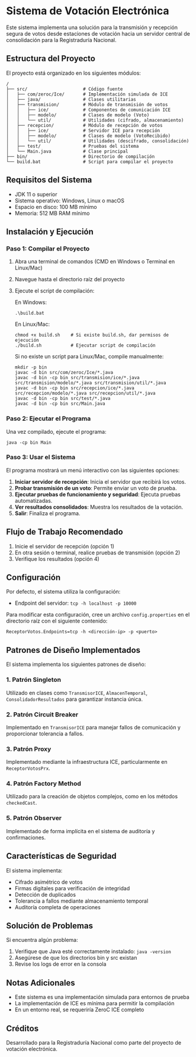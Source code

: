 # Sistema de Votación Electrónica

Este sistema implementa una solución para la transmisión y recepción segura de votos desde estaciones de votación hacia un servidor central de consolidación para la Registraduría Nacional.

## Estructura del Proyecto

El proyecto está organizado en los siguientes módulos:

```
/
├── src/                     # Código fuente
│   ├── com/zeroc/Ice/       # Implementación simulada de ICE
│   ├── java/                # Clases utilitarias 
│   ├── transmision/         # Módulo de transmisión de votos
│   │   ├── ice/             # Componentes de comunicación ICE
│   │   ├── modelo/          # Clases de modelo (Voto)
│   │   └── util/            # Utilidades (cifrado, almacenamiento)
│   ├── recepcion/           # Módulo de recepción de votos
│   │   ├── ice/             # Servidor ICE para recepción
│   │   ├── modelo/          # Clases de modelo (VotoRecibido)
│   │   └── util/            # Utilidades (descifrado, consolidación)
│   ├── test/                # Pruebas del sistema
│   └── Main.java            # Clase principal
├── bin/                     # Directorio de compilación
└── build.bat                # Script para compilar el proyecto
```

## Requisitos del Sistema

- JDK 11 o superior
- Sistema operativo: Windows, Linux o macOS
- Espacio en disco: 100 MB mínimo
- Memoria: 512 MB RAM mínimo

## Instalación y Ejecución

### Paso 1: Compilar el Proyecto

1. Abra una terminal de comandos (CMD en Windows o Terminal en Linux/Mac)
2. Navegue hasta el directorio raíz del proyecto
3. Ejecute el script de compilación:

   En Windows:
   ```
   .\build.bat
   ```

   En Linux/Mac:
   ```
   chmod +x build.sh    # Si existe build.sh, dar permisos de ejecución
   ./build.sh           # Ejecutar script de compilación
   ```

   Si no existe un script para Linux/Mac, compile manualmente:
   ```
   mkdir -p bin
   javac -d bin src/com/zeroc/Ice/*.java
   javac -d bin -cp bin src/transmision/ice/*.java src/transmision/modelo/*.java src/transmision/util/*.java
   javac -d bin -cp bin src/recepcion/ice/*.java src/recepcion/modelo/*.java src/recepcion/util/*.java
   javac -d bin -cp bin src/test/*.java
   javac -d bin -cp bin src/Main.java
   ```

### Paso 2: Ejecutar el Programa

Una vez compilado, ejecute el programa:

```
java -cp bin Main
```

### Paso 3: Usar el Sistema

El programa mostrará un menú interactivo con las siguientes opciones:

1. **Iniciar servidor de recepción**: Inicia el servidor que recibirá los votos.
2. **Probar transmisión de un voto**: Permite enviar un voto de prueba.
3. **Ejecutar pruebas de funcionamiento y seguridad**: Ejecuta pruebas automatizadas.
4. **Ver resultados consolidados**: Muestra los resultados de la votación.
5. **Salir**: Finaliza el programa.

## Flujo de Trabajo Recomendado

1. Inicie el servidor de recepción (opción 1)
2. En otra sesión o terminal, realice pruebas de transmisión (opción 2)
3. Verifique los resultados (opción 4)

## Configuración

Por defecto, el sistema utiliza la configuración:
- Endpoint del servidor: `tcp -h localhost -p 10000`

Para modificar esta configuración, cree un archivo `config.properties` en el directorio raíz con el siguiente contenido:

```
ReceptorVotos.Endpoints=tcp -h <dirección-ip> -p <puerto>
```

## Patrones de Diseño Implementados

El sistema implementa los siguientes patrones de diseño:

### 1. Patrón Singleton
Utilizado en clases como `TransmisorICE`, `AlmacenTemporal`, `ConsolidadorResultados` para garantizar instancia única.

### 2. Patrón Circuit Breaker
Implementado en `TransmisorICE` para manejar fallos de comunicación y proporcionar tolerancia a fallos.

### 3. Patrón Proxy
Implementado mediante la infraestructura ICE, particularmente en `ReceptorVotosPrx`.

### 4. Patrón Factory Method
Utilizado para la creación de objetos complejos, como en los métodos `checkedCast`.

### 5. Patrón Observer
Implementado de forma implícita en el sistema de auditoría y confirmaciones.

## Características de Seguridad

El sistema implementa:
- Cifrado asimétrico de votos
- Firmas digitales para verificación de integridad
- Detección de duplicados
- Tolerancia a fallos mediante almacenamiento temporal
- Auditoría completa de operaciones

## Solución de Problemas

Si encuentra algún problema:

1. Verifique que Java esté correctamente instalado: `java -version`
2. Asegúrese de que los directorios bin y src existan
3. Revise los logs de error en la consola

## Notas Adicionales

- Este sistema es una implementación simulada para entornos de prueba
- La implementación de ICE es mínima para permitir la compilación
- En un entorno real, se requeriría ZeroC ICE completo

## Créditos

Desarrollado para la Registraduría Nacional como parte del proyecto de votación electrónica. 